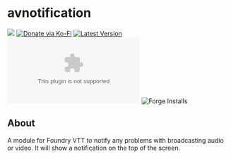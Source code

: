 # avnotification

![](https://img.shields.io/badge/Foundry-v11-informational)
[![Donate via Ko-Fi](https://img.shields.io/badge/donate-ko--fi-red.svg?logo=ko-fi)](https://ko-fi.com/darkmoor) [![Latest Version](https://img.shields.io/github/v/tag/patrickporto/avnotification?label=version)](https://github.com/patrickporto/avnotification/releases) [![Download Count](https://img.shields.io/github/downloads/patrickporto/avnotification/latest/avnotification.zip)](https://github.com/patrickporto/avnotification/releases)
![Forge Installs](https://img.shields.io/badge/dynamic/json?label=Forge%20Installs&query=package.installs&suffix=%25&url=https%3A%2F%2Fforge-vtt.com%2Fapi%2Fbazaar%2Fpackage%2Favnotification&colorB=4aa94a)

## About

A module for Foundry VTT to notify any problems with broadcasting audio or video. It will show a notification on the top of the screen.

